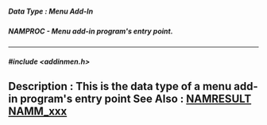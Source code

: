 ##### Data Type : Menu Add-In
##### NAMPROC - Menu add-in program's entry point.
---
##### #include <addinmen.h>
**Description :**
This is the data type of a menu add-in program's entry point
**See Also :**
[NAMRESULT](D:/md_files/NAMRESULT.md)
[NAMM_xxx](D:/md_files/NAMM_xxx.md)
---
